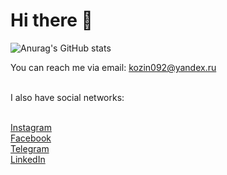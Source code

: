 # Hi there 👋
![Anurag's GitHub stats](https://github-readme-stats.vercel.app/api?username=aleksey-kozin&show_icons=true&theme=radical)

You can reach me via email: kozin092@yandex.ru

<br>I also have social networks:

<br>[Instagram](https://www.instagram.com/askozin/)
<br>[Facebook](https://www.facebook.com/kozinaleksei)
<br>[Telegram](https://t.me/askozin/)
<br>[LinkedIn](https://www.linkedin.com/in/alekseykozin/)
